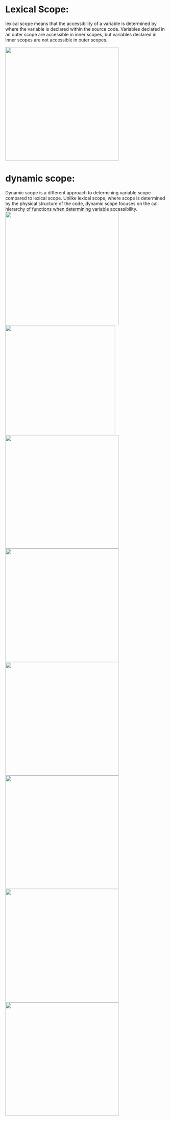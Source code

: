 


# Lexical Scope:
lexical scope means that the accessibility of a variable is determined by where the variable is declared within the source code. Variables declared in an outer scope are accessible in inner scopes, but variables declared in inner scopes are not accessible in outer scopes.

<img src="https://github.com/TamaraNoierat/Mastering-JavaScript-in-20-Days/assets/130704887/af594924-0570-4f2f-a61e-41141d924c2b" width="355">


# dynamic scope:
Dynamic scope is a different approach to determining variable scope compared to lexical scope. Unlike lexical scope, where scope is determined by the physical structure of the code, dynamic scope focuses on the call hierarchy of functions when determining variable accessibility.
<img src="https://github.com/TamaraNoierat/Mastering-JavaScript-in-20-Days/assets/130704887/3049fee0-e41a-4a1a-bd59-0be36bb33906" width="355">
<img src="https://github.com/TamaraNoierat/Mastering-JavaScript-in-20-Days/assets/130704887/b05c1560-d5d9-4c93-ae39-cc66a5df491b" width="344">
<img src="https://github.com/TamaraNoierat/Mastering-JavaScript-in-20-Days/assets/130704887/02fcb39c-e676-4983-b85c-770b54bb9db9" width="355">
<img src="https://github.com/TamaraNoierat/Mastering-JavaScript-in-20-Days/assets/130704887/a7e1f392-0973-497f-b08f-6ea97de5fd2f" width="355">
<img src="https://github.com/TamaraNoierat/Mastering-JavaScript-in-20-Days/assets/130704887/ca9df418-4b5d-4188-87fd-37376dab25ad" width="355">
<img src="https://github.com/TamaraNoierat/Mastering-JavaScript-in-20-Days/assets/130704887/c37d198d-cb65-41e2-9ac5-dba6306a084b" width="355">
<img src="https://github.com/TamaraNoierat/Mastering-JavaScript-in-20-Days/assets/130704887/b9383dd1-2050-4a1b-9f2a-c14d3a0cb4d1" width="355">
<img src="https://github.com/TamaraNoierat/Mastering-JavaScript-in-20-Days/assets/130704887/4cd98e18-2354-48e8-a734-3ba8ff71cda5" width="355">


